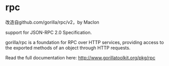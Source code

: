 rpc
===

改造自github.com/gorilla/rpc/v2，by Maclon

support for JSON-RPC 2.0 Specification.

gorilla/rpc is a foundation for RPC over HTTP services, providing access to the exported methods of an object through HTTP requests.

Read the full documentation here: http://www.gorillatoolkit.org/pkg/rpc
